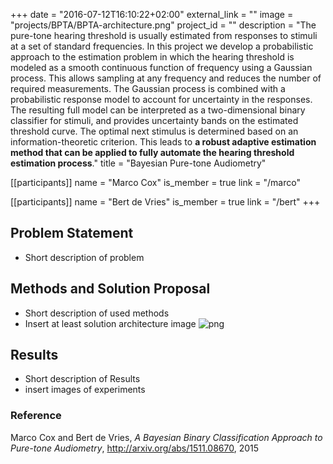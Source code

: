 +++
date = "2016-07-12T16:10:22+02:00"
external_link = ""
image = "projects/BPTA/BPTA-architecture.png"
project_id = ""
description = "The pure-tone hearing threshold is usually estimated from responses to stimuli at a set of standard frequencies. In this project we develop a probabilistic approach to the estimation problem in which the hearing threshold is modeled as a smooth continuous function of frequency using a Gaussian process. This allows sampling at any frequency and reduces the number of required measurements. The Gaussian process is combined with a probabilistic response model to account for uncertainty in the responses. The resulting full model can be interpreted as a two-dimensional binary classifier for stimuli, and provides uncertainty bands on the estimated threshold curve. The optimal next stimulus is determined based on an information-theoretic criterion. This leads to **a robust adaptive estimation method that can be applied to fully automate the hearing threshold estimation process**."
title = "Bayesian Pure-tone Audiometry"

[[participants]]
    name = "Marco Cox"
    is_member = true
    link = "/marco"

[[participants]]
    name = "Bert de Vries"
    is_member = true
    link = "/bert"
+++

## Problem Statement

- Short description of problem

## Methods and Solution Proposal

- Short description of used methods
- Insert at least solution architecture image
  ![png](/img/projects/BPTA/BPTA-architecture.png)
## Results

- Short description of Results
- insert images of experiments

### Reference
Marco Cox and Bert de Vries, _A Bayesian Binary Classification Approach to Pure-tone Audiometry_, http://arxiv.org/abs/1511.08670, 2015
